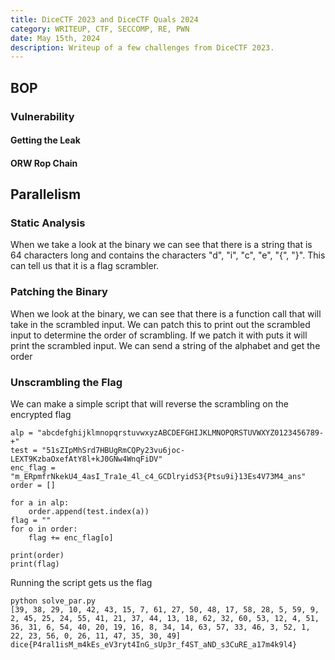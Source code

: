 ```yaml
---
title: DiceCTF 2023 and DiceCTF Quals 2024
category: WRITEUP, CTF, SECCOMP, RE, PWN
date: May 15th, 2024
description: Writeup of a few challenges from DiceCTF 2023.
---
```


## BOP


### Vulnerability

#### Getting the Leak

#### ORW Rop Chain



## Parallelism


### Static Analysis
When we take a look at the binary we can see that there is a string that is
64 characters long and contains the characters "d", "i", "c", "e", "{", "}". 
This can tell us that it is a flag scrambler.

### Patching the Binary
When we look at the binary, we can see that there is a function call that will
take in the scrambled input. We can patch this to print out the scrambled input
to determine the order of scrambling. If we patch it with puts it will print the
scrambled input. We can send a string of the alphabet and get the order

### Unscrambling the Flag
We can make a simple script that will reverse the scrambling on the encrypted flag
```
alp = "abcdefghijklmnopqrstuvwxyzABCDEFGHIJKLMNOPQRSTUVWXYZ0123456789-+"
test = "51sZIpMhSrd7HBUgRmCQPy23vu6joc-LEXT9KzbaOxefAtY8l+kJ0GNw4WnqFiDV"
enc_flag = "m_ERpmfrNkekU4_4asI_Tra1e_4l_c4_GCDlryidS3{Ptsu9i}13Es4V73M4_ans"
order = []

for a in alp:
    order.append(test.index(a))
flag = ""
for o in order:
    flag += enc_flag[o]

print(order)
print(flag)

```

Running the script gets us the flag
```
python solve_par.py
[39, 38, 29, 10, 42, 43, 15, 7, 61, 27, 50, 48, 17, 58, 28, 5, 59, 9, 2, 45, 25, 24, 55, 41, 21, 37, 44, 13, 18, 62, 32, 60, 53, 12, 4, 51, 36, 31, 6, 54, 40, 20, 19, 16, 8, 34, 14, 63, 57, 33, 46, 3, 52, 1, 22, 23, 56, 0, 26, 11, 47, 35, 30, 49]
dice{P4ral1isM_m4kEs_eV3ryt4InG_sUp3r_f4ST_aND_s3CuRE_a17m4k9l4}
```



## 
